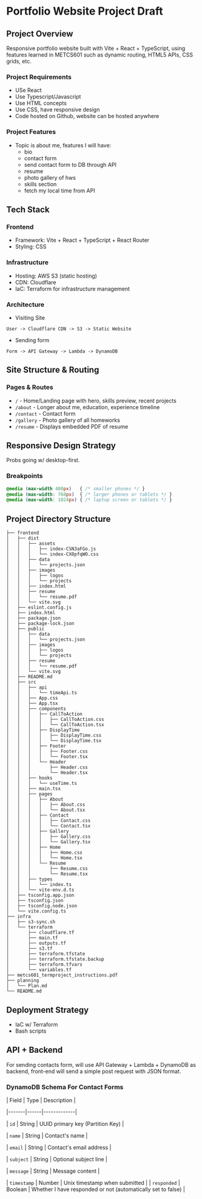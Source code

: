 # Portfolio Website Project Draft

## Project Overview

Responsive portfolio website built with Vite + React + TypeScript, using features learned in METCS601 such as dynamic routing, HTML5 APIs, CSS grids, etc.

### Project Requirements

- USe React
- Use Typescript/Javascript
- Use HTML concepts
- Use CSS, have responsive design
- Code hosted on Github, website can be hosted anywhere

### Project Features

- Topic is about me, features I will have:
  - bio
  - contact form
  - send contact form to DB through API
  - resume
  - photo gallery of hws
  - skills section
  - fetch my local time from API

## Tech Stack

### Frontend

- Framework: Vite + React + TypeScript + React Router
- Styling: CSS

### Infrastructure

- Hosting: AWS S3 (static hosting)
- CDN: Cloudflare
- IaC: Terraform for infrastructure management

### Architecture

- Visiting Site

```
User -> Cloudflare CDN -> S3 -> Static Website
```

- Sending form

```
Form -> API Gateway -> Lambda -> DynamoDB
```

## Site Structure & Routing

### Pages & Routes

- `/` - Home/Landing page with hero, skills preview, recent projects
- `/about` - Longer about me, education, experience timeline
- `/contact` - Contact form
- `/gallery` - Photo gallery of all homeworks
- `/resume` - Displays embedded PDF of resume

## Responsive Design Strategy

Probs going w/ desktop-first.

### Breakpoints

```css
@media (max-width 480px)   { /* smaller phones */ }
@media (max-width: 768px)  { /* larger phones or tablets */ }
@media (max-width: 1024px) { /* laptop screen or tablets */ }
```

## Project Directory Structure

```
├── frontend
│   ├── dist
│   │   ├── assets
│   │   │   ├── index-CSN3aFGo.js
│   │   │   └── index-CX0pfqWO.css
│   │   ├── data
│   │   │   └── projects.json
│   │   ├── images
│   │   │   ├── logos
│   │   │   └── projects
│   │   ├── index.html
│   │   ├── resume
│   │   │   └── resume.pdf
│   │   └── vite.svg
│   ├── eslint.config.js
│   ├── index.html
│   ├── package.json
│   ├── package-lock.json
│   ├── public
│   │   ├── data
│   │   │   └── projects.json
│   │   ├── images
│   │   │   ├── logos
│   │   │   └── projects
│   │   ├── resume
│   │   │   └── resume.pdf
│   │   └── vite.svg
│   ├── README.md
│   ├── src
│   │   ├── api
│   │   │   └── timeApi.ts
│   │   ├── App.css
│   │   ├── App.tsx
│   │   ├── components
│   │   │   ├── CallToAction
│   │   │   │   ├── CallToAction.css
│   │   │   │   └── CallToAction.tsx
│   │   │   ├── DisplayTime
│   │   │   │   ├── DisplayTime.css
│   │   │   │   └── DisplayTime.tsx
│   │   │   ├── Footer
│   │   │   │   ├── Footer.css
│   │   │   │   └── Footer.tsx
│   │   │   └── Header
│   │   │       ├── Header.css
│   │   │       └── Header.tsx
│   │   ├── hooks
│   │   │   └── useTime.ts
│   │   ├── main.tsx
│   │   ├── pages
│   │   │   ├── About
│   │   │   │   ├── About.css
│   │   │   │   └── About.tsx
│   │   │   ├── Contact
│   │   │   │   ├── Contact.css
│   │   │   │   └── Contact.tsx
│   │   │   ├── Gallery
│   │   │   │   ├── Gallery.css
│   │   │   │   └── Gallery.tsx
│   │   │   ├── Home
│   │   │   │   ├── Home.css
│   │   │   │   └── Home.tsx
│   │   │   └── Resume
│   │   │       ├── Resume.css
│   │   │       └── Resume.tsx
│   │   ├── types
│   │   │   └── index.ts
│   │   └── vite-env.d.ts
│   ├── tsconfig.app.json
│   ├── tsconfig.json
│   ├── tsconfig.node.json
│   └── vite.config.ts
├── infra
│   ├── s3-sync.sh
│   └── terraform
│       ├── cloudflare.tf
│       ├── main.tf
│       ├── outputs.tf
│       ├── s3.tf
│       ├── terraform.tfstate
│       ├── terraform.tfstate.backup
│       ├── terraform.tfvars
│       └── variables.tf
├── metcs601_termproject_instructions.pdf
├── planning
│   └── Plan.md
└── README.md
```

## Deployment Strategy

- IaC w/ Terraform
- Bash scripts

## API + Backend

For sending contacts form, will use API Gateway + Lambda + DynamoDB as backend, front-end will send a simple post request with JSON format.

### DynamoDB Schema For Contact Forms

| Field | Type | Description |

|-------|------|-------------|

| `id` | String | UUID primary key (Partition Key) |

| `name` | String | Contact's name |

| `email` | String | Contact's email address |

| `subject` | String | Optional subject line |

| `message` | String | Message content |

| `timestamp` | Number | Unix timestamp when submitted |
| `responded` | Boolean  |  Whether I have responded or not (automatically set to false) |
